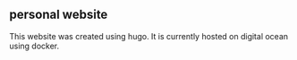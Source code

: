 ## personal website

This website was created using hugo. It is currently hosted on digital ocean using docker.
